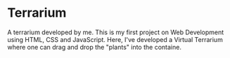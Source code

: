 # Terrarium
A terrarium developed by me.
This is my first project on Web Development using HTML, CSS and JavaScript. Here, I've developed a Virtual Terrarium where one can drag and drop the "plants" into the containe.

